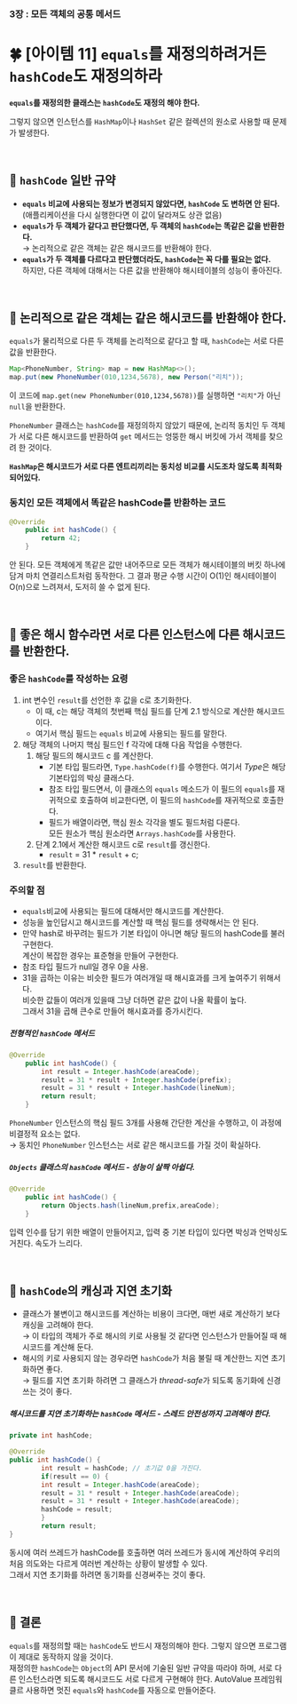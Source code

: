 ### 3장 : 모든 객체의 공통 메서드
# 🍀 [아이템 11]  `equals`를 재정의하려거든 `hashCode`도 재정의하라
**`equals`를 재정의한 클래스는 `hashCode`도 재정의 해야 한다.** 

그렇지 않으면 인스턴스를 `HashMap`이나 `HashSet` 같은 컬렉션의 원소로 사용할 때 문제가 발생한다.

&nbsp;

## 📒 `hashCode` 일반 규약

- **`equals` 비교에 사용되는 정보가 변경되지 않았다면, `hashCode` 도 변하면 안 된다.**
(애플리케이션을 다시 실행한다면 이 값이 달라져도 상관 없음)
- **`equals`가 두 객체가 같다고 판단했다면, 두 객체의  `hashCode`는 똑같은 값을 반환한다.**   
→ 논리적으로 같은 객체는 같은 해시코드를 반환해야 한다.
- **`equals`가 두 객체를 다르다고 판단했더라도, `hashCode`는 꼭 다를 필요는 없다.**  
하지만, 다른 객체에 대해서는 다른 값을 반환해야 해시테이블의 성능이 좋아진다.

&nbsp;

## 📒 논리적으로 같은 객체는 같은 해시코드를 반환해야 한다.

`equals`가 물리적으로 다른 두 객체를 논리적으로 같다고 할 때, `hashCode`는 서로 다른 값을 반환한다.

```java
Map<PhoneNumber, String> map = new HashMap<>();
map.put(new PhoneNumber(010,1234,5678), new Person("리치"));
```

이 코드에 `map.get(new PhoneNumber(010,1234,5678))`를 실행하면 `"리치"`가 아닌 `null`을 반환한다. 

`PhoneNumber` 클래스는 `hashCode`를 재정의하지 않았기 때문에, 논리적 동치인 두 객체가 서로 다른 해시코드를 반환하여 `get` 메서드는 엉뚱한 해시 버킷에 가서 객체를 찾으려 한 것이다.

**`HashMap`은 해시코드가 서로 다른 엔트리끼리는 동치성 비교를 시도조차 않도록 최적화 되어있다.**

### 동치인 모든 객체에서 똑같은 hashCode를 반환하는 코드

```java
@Override 
	public int hashCode() {
		return 42;
	}
```

안 된다. 모든 객체에게 똑같은 값만 내어주므로 모든 객체가 해시테이블의 버킷 하나에 담겨 마치 연결리스트처럼 동작한다. 그 결과 평균 수행 시간이 O(1)인 해시테이블이 O(n)으로 느려져서, 도저히 쓸 수 없게 된다.

&nbsp;

## 📒 좋은 해시 함수라면 서로 다른 인스턴스에 다른 해시코드를 반환한다.

### 좋은 `hashCode`를 작성하는 요령

1. int 변수인 `result`를 선언한 후 값을 c로 초기화한다.
    - 이 때, c는 해당 객체의 첫번째 핵심 필드를 단계 2.1 방식으로 계산한 해시코드이다.
    - 여기서 핵심 필드는  `equals` 비교에 사용되는 필드를 말한다.
2. 해당 객체의 나머지 핵심 필드인 f 각각에 대해 다음 작업을 수행한다.
    1. 해당 필드의 해시코드 c 를 계산한다.
        - 기본 타입 필드라면, `Type.hashCode(f)`를 수행한다. 여기서 *Type*은 해당 기본타입의 박싱 클래스다.
        - 참조 타입 필드면서, 이 클래스의 `equals` 메소드가 이 필드의 `equals`를 재귀적으로 호출하여 비교한다면, 이 필드의 `hashCode`를 재귀적으로 호출한다.
        - 필드가 배열이라면, 핵심 원소 각각을 별도 필드처럼 다룬다.  
        모든 원소가 핵심 원소라면 `Arrays.hashCode`를 사용한다.
    2. 단계 2.1에서 계산한 해시코드 c로 `result`를 갱신한다.
        - `result` = 31 * `result` + c;
3. `result`를 반환한다.

### 주의할 점

- `equals`비교에 사용되는 필드에 대해서만 해시코드를 계산한다.
- 성능을 높인답시고 해시코드를 계산할 때 핵심 필드를 생략해서는 안 된다.
- 만약 hash로 바꾸려는 필드가 기본 타입이 아니면 해당 필드의 hashCode를 불러 구현한다.  
계산이 복잡한 경우는 표준형을 만들어 구현한다.
- 참조 타입 필드가 null일 경우 0을 사용.
- 31을 곱하는 이유는 비슷한 필드가 여러개일 때 해시효과를 크게 높여주기 위해서다.  
비슷한 값들이 여러개 있을때 그냥 더하면 같은 값이 나올 확률이 높다.  
그래서 31을 곱해 큰수로 만들어 해시효과를 증가시킨다.

##### 전형적인 `hashCode` 메서드

```java
@Override
    public int hashCode() {
        int result = Integer.hashCode(areaCode);
        result = 31 * result + Integer.hashCode(prefix);
        result = 31 * result + Integer.hashCode(lineNum);
        return result;
    }
```
`PhoneNumber` 인스턴스의 핵심 필드 3개를 사용해 간단한 계산을 수행하고, 이 과정에 비결정적 요소는 없다.  
→ 동치인 `PhoneNumber` 인스턴스는 서로 같은 해시코드를 가질 것이 확실하다.

##### `Objects` 클래스의 `hashCode` 메서드 - 성능이 살짝 아쉽다.

```java
@Override
    public int hashCode() {
        return Objects.hash(lineNum,prefix,areaCode);
    }
```
입력 인수를 담기 위한 배열이 만들어지고, 입력 중 기본 타입이 있다면 박싱과 언박싱도 거친다. 속도가 느리다.

&nbsp;

## 📒 `hashCode`의 캐싱과 지연 초기화

- 클래스가 불변이고 해시코드를 계산하는 비용이 크다면, 매번 새로 계산하기 보다 캐싱을 고려해야 한다.  
→ 이 타입의 객체가 주로 해시의 키로 사용될 것 같다면 인스턴스가 만들어질 때 해시코드를 계산해 둔다.
- 해시의 키로 사용되지 않는 경우라면 `hashCode`가 처음 불릴 때 계산한느 지연 초기화하면 좋다.  
→ 필드를 지연 초기화 하려면 그 클래스가 *thread-safe*가 되도록 동기화에 신경 쓰는 것이 좋다.

##### 해시코드를 지연 초기화하는 `hashCode` 메서드 - 스레드 안전성까지 고려해야 한다.
```java
private int hashCode;

@Override
public int hashCode() {
      	int result = hashCode; // 초기값 0을 가진다.
        if(result == 0) {
        int result = Integer.hashCode(areaCode);
        result = 31 * result + Integer.hashCode(areaCode);
        result = 31 * result + Integer.hashCode(areaCode);
        hashCode = result;
        }
        return result;
}
```
동시에 여러 쓰레드가 hashCode를 호출하면 여러 쓰레드가 동시에 계산하여 우리의 처음 의도와는 다르게 여러번 계산하는 상황이 발생할 수 있다.  
그래서 지연 초기화를 하려면 동기화를 신경써주는 것이 좋다.

&nbsp;

## 📒 결론

`equals`를 재정의할 때는 `hashCode`도 반드시 재정의해야 한다. 그렇지 않으면 프로그램이 제대로 동작하지 않을 것이다.  
재정의한 `hashCode`는 `Object`의 API 문서에 기술된 일반 규약을 따라야 하며, 서로 다른 인스턴스라면 되도록 해시코드도 서로 다르게 구현해야 한다. AutoValue 프레임워클르 사용하면 멋진 `equals`와 `hashCode`를 자동으로 만들어준다.